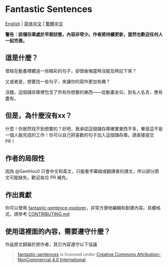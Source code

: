 # Fantastic Sentences

[English](README-EN.md) | [简体中文](README.md) | [繁體中文](README-ZHrTW.md)

**警告：該儲存庫處於早期狀態，內容非常少。作者將持續更新，當然也歡迎任何人一起完善。**

## 這是什麼？

曾經在動畫裡聽過一些精彩的句子，卻很後悔當時沒能及時記下來？

又或者是，想要找一些句子，來讓你的寫作更加有趣？

沒錯，這個儲存庫裡包含了所有你想要的東西——從動畫金句，到名人名言，應有盡有。

## 但是，為什麼沒有xx？

什麼！你居然找不到想要的？好吧，我承認這個儲存庫確實東西不多，畢竟這不是一個人能完成的工作！你可以自己把喜歡的句子加入這個儲存庫。請直接提交 PR！

## 作者的局限性

因為 @SamHou0 只會中文和英文，只能看字幕組或翻譯者的譯文，所以部分原文可能缺失。歡迎各位 PR 補充。

## 作出貢獻

你可以使用 [fantastic-sentence-explorer](https://github.com/SamHou0/fantastic-sentence-explorer)，非常方便地編輯和創建內容。具體格式，請參考 [CONTRIBUTING.md](CONTRIBUTING.md)

## 使用這裡面的內容，需要遵守什麼？

作品原文歸屬於原作者，其它內容遵守以下協議

> [fantastic-sentences](https://github.com/SamHou0/fantastic-sentences) is licensed under [Creative Commons Attribution-NonCommercial 4.0 International](https://creativecommons.org/licenses/by-nc/4.0/?ref=chooser-v1)